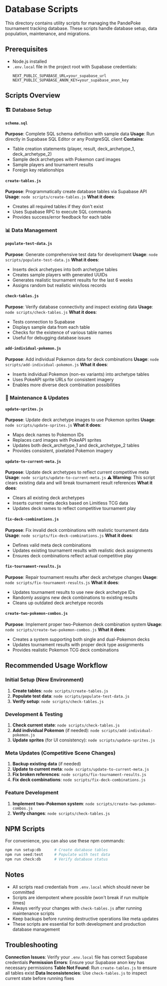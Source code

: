 # Database Scripts

This directory contains utility scripts for managing the PandePoke tournament tracking database. These scripts handle database setup, data population, maintenance, and migrations.

## Prerequisites

- Node.js installed
- `.env.local` file in the project root with Supabase credentials:
  ```
  NEXT_PUBLIC_SUPABASE_URL=your_supabase_url
  NEXT_PUBLIC_SUPABASE_ANON_KEY=your_supabase_anon_key
  ```

## Scripts Overview

### 🏗️ Database Setup

#### `schema.sql`
**Purpose**: Complete SQL schema definition with sample data
**Usage**: Run directly in Supabase SQL Editor or any PostgreSQL client
**Contains**:
- Table creation statements (player, result, deck_archetype_1, deck_archetype_2)
- Sample deck archetypes with Pokemon card images
- Sample players and tournament results
- Foreign key relationships

#### `create-tables.js`
**Purpose**: Programmatically create database tables via Supabase API
**Usage**: `node scripts/create-tables.js`
**What it does**:
- Creates all required tables if they don't exist
- Uses Supabase RPC to execute SQL commands
- Provides success/error feedback for each table

### 📊 Data Management

#### `populate-test-data.js`
**Purpose**: Generate comprehensive test data for development
**Usage**: `node scripts/populate-test-data.js`
**What it does**:
- Inserts deck archetypes into both archetype tables
- Creates sample players with generated UUIDs
- Generates realistic tournament results for the last 6 weeks
- Assigns random but realistic win/loss records

#### `check-tables.js`
**Purpose**: Verify database connectivity and inspect existing data
**Usage**: `node scripts/check-tables.js`
**What it does**:
- Tests connection to Supabase
- Displays sample data from each table
- Checks for the existence of various table names
- Useful for debugging database issues

#### `add-individual-pokemon.js`
**Purpose**: Add individual Pokemon data for deck combinations
**Usage**: `node scripts/add-individual-pokemon.js`
**What it does**:
- Inserts individual Pokemon (non-ex variants) into archetype tables
- Uses PokeAPI sprite URLs for consistent imagery
- Enables more diverse deck combination possibilities

### 🔧 Maintenance & Updates

#### `update-sprites.js`
**Purpose**: Update deck archetype images to use Pokemon sprites
**Usage**: `node scripts/update-sprites.js`
**What it does**:
- Maps deck names to Pokemon IDs
- Replaces card images with PokeAPI sprites
- Updates both deck_archetype_1 and deck_archetype_2 tables
- Provides consistent, pixelated Pokemon imagery

#### `update-to-current-meta.js`
**Purpose**: Update deck archetypes to reflect current competitive meta
**Usage**: `node scripts/update-to-current-meta.js`
**⚠️ Warning**: This script clears existing data and will break tournament result references
**What it does**:
- Clears all existing deck archetypes
- Inserts current meta decks based on Limitless TCG data
- Updates deck names to reflect competitive tournament play

#### `fix-deck-combinations.js`
**Purpose**: Fix invalid deck combinations with realistic tournament data
**Usage**: `node scripts/fix-deck-combinations.js`
**What it does**:
- Defines valid meta deck combinations
- Updates existing tournament results with realistic deck assignments
- Ensures deck combinations reflect actual competitive play

#### `fix-tournament-results.js`
**Purpose**: Repair tournament results after deck archetype changes
**Usage**: `node scripts/fix-tournament-results.js`
**What it does**:
- Updates tournament results to use new deck archetype IDs
- Randomly assigns new deck combinations to existing results
- Cleans up outdated deck archetype records

#### `create-two-pokemon-combos.js`
**Purpose**: Implement proper two-Pokemon deck combination system
**Usage**: `node scripts/create-two-pokemon-combos.js`
**What it does**:
- Creates a system supporting both single and dual-Pokemon decks
- Updates tournament results with proper deck type assignments
- Provides realistic Pokemon TCG deck combinations

## Recommended Usage Workflow

### Initial Setup (New Environment)
1. **Create tables**: `node scripts/create-tables.js`
2. **Populate test data**: `node scripts/populate-test-data.js`
3. **Verify setup**: `node scripts/check-tables.js`

### Development & Testing
1. **Check current state**: `node scripts/check-tables.js`
2. **Add individual Pokemon** (if needed): `node scripts/add-individual-pokemon.js`
3. **Update sprites** (for UI consistency): `node scripts/update-sprites.js`

### Meta Updates (Competitive Scene Changes)
1. **Backup existing data** (if needed)
2. **Update to current meta**: `node scripts/update-to-current-meta.js`
3. **Fix broken references**: `node scripts/fix-tournament-results.js`
4. **Fix deck combinations**: `node scripts/fix-deck-combinations.js`

### Feature Development
1. **Implement two-Pokemon system**: `node scripts/create-two-pokemon-combos.js`
2. **Verify changes**: `node scripts/check-tables.js`

## NPM Scripts

For convenience, you can also use these npm commands:

```bash
npm run setup:db      # Create database tables
npm run seed:test     # Populate with test data
npm run check:db      # Verify database status
```

## Notes

- All scripts read credentials from `.env.local` which should never be committed
- Scripts are idempotent where possible (won't break if run multiple times)
- Always verify your changes with `check-tables.js` after running maintenance scripts
- Keep backups before running destructive operations like meta updates
- These scripts are essential for both development and production database management

## Troubleshooting

**Connection Issues**: Verify your `.env.local` file has correct Supabase credentials
**Permission Errors**: Ensure your Supabase anon key has necessary permissions
**Table Not Found**: Run `create-tables.js` to ensure all tables exist
**Data Inconsistencies**: Use `check-tables.js` to inspect current state before running fixes